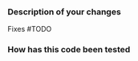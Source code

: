 <!--

### Before you open your PR

- [Signed-off your commits](https://github.com/apps/dco/) (otherwise the DCO check will fail).
- Used [a conventional commit message](https://www.conventionalcommits.org/en/v1.0.0/).

### When you open your PR

- PR title format should also conform to [conventional commits](https://www.conventionalcommits.org/en/v1.0.0/).
- "Fixes #" is in both the PR title (for release notes) and this description (to automatically link and close the issue).
- Create the PR as draft.
- Once builds are green, mark your PR "Ready for review".

When changes are requested, please address them and then dismiss the review to get it reviewed again.

-->

### Description of your changes

<!-- Does this PR fix an issue -->
Fixes #TODO

<!-- TODO: Say why you made your changes. -->
<!-- TODO: Attach screenshots if you changed the UI. -->

### How has this code been tested
<!-- TODO: Say how you tested your changes. -->

